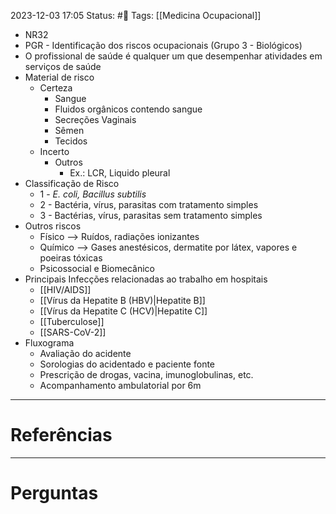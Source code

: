 2023-12-03 17:05
Status: #🌱 
Tags: [[Medicina Ocupacional]]
<br/>
- NR32
- PGR - Identificação dos riscos ocupacionais (Grupo 3 - Biológicos)
- O profissional de saúde é qualquer um que desempenhar atividades em serviços de saúde
- Material de risco
	- Certeza
		- Sangue
		- Fluidos orgânicos contendo sangue
		- Secreções Vaginais
		- Sêmen
		- Tecidos
	- Incerto
		- Outros
			- Ex.: LCR, Liquido pleural
- Classificação de Risco
	- 1 - _E. coli, Bacillus subtilis_
	- 2 - Bactéria, vírus, parasitas com tratamento simples
	- 3 - Bactérias, vírus, parasitas sem tratamento simples
- Outros riscos
	- Físico --> Ruídos, radiações ionizantes
	- Químico --> Gases anestésicos, dermatite por látex, vapores e poeiras tóxicas
	- Psicossocial e Biomecânico
- Principais Infecções relacionadas ao trabalho em hospitais
	- [[HIV/AIDS]]
	- [[Vírus da Hepatite B (HBV)|Hepatite B]]
	- [[Vírus da Hepatite C (HCV)|Hepatite C]]
	- [[Tuberculose]]
	- [[SARS-CoV-2]]
- Fluxograma
	- Avaliação do acidente
	- Sorologias do acidentado e paciente fonte
	- Prescrição de drogas, vacina, imunoglobulinas, etc.
	- Acompanhamento ambulatorial por 6m
____
# Referências
---
# Perguntas


